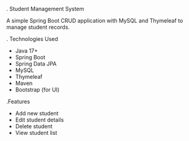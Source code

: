 . Student Management System

A simple Spring Boot CRUD application with MySQL and Thymeleaf to manage student records.

. Technologies Used

- Java 17+
- Spring Boot
- Spring Data JPA
- MySQL
- Thymeleaf
- Maven
- Bootstrap (for UI)


 .Features

- Add new student
- Edit student details
- Delete student
- View student list


